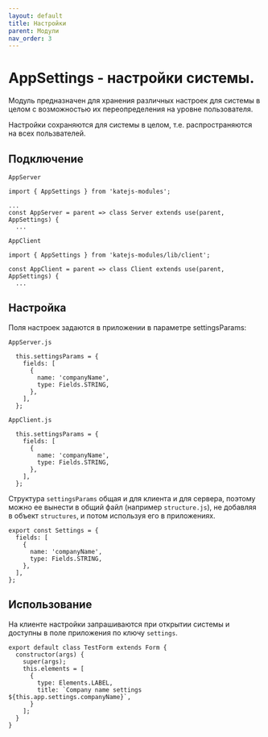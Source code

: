 ```yaml
---
layout: default
title: Настройки
parent: Модули
nav_order: 3
---
```


# AppSettings - настройки системы.
Модуль предназначен для хранения различных настроек для системы в целом
с возможностью их переопределения на уровне пользователя.

Настройки сохраняются для системы в целом, т.е. распространяются на всех
пользвателей.

## Подключение
`AppServer`
````
import { AppSettings } from 'katejs-modules';

...
const AppServer = parent => class Server extends use(parent, AppSettings) {
  ...
````
`AppClient`
````
import { AppSettings } from 'katejs-modules/lib/client';

const AppClient = parent => class Client extends use(parent, AppSettings) {
  ...
````

## Настройка

Поля настроек задаются в приложении в параметре settingsParams:

`AppServer.js`
````
  this.settingsParams = {
    fields: [
      {
        name: 'companyName',
        type: Fields.STRING,
      },
    ],
  };
````

`AppClient.js`
````
  this.settingsParams = {
    fields: [
      {
        name: 'companyName',
        type: Fields.STRING,
      },
    ],
  };
````

Структура `settingsParams` общая и для клиента и для сервера, 
поэтому можно ее вынести в общий файл (например `structure.js`),
не добавляя в объект `structures`, и потом используя его в приложениях.
````
export const Settings = {
  fields: [
    {
      name: 'companyName',
      type: Fields.STRING,
    },
  ],
};
````


## Использование
На клиенте настройки запрашиваются при открытии системы и доступны
в поле приложения по ключу `settings`.
````
export default class TestForm extends Form {
  constructor(args) {
    super(args);
    this.elements = [
      {
        type: Elements.LABEL,
        title: `Company name settings ${this.app.settings.companyName}`,
      }
    ];
  }
}
````